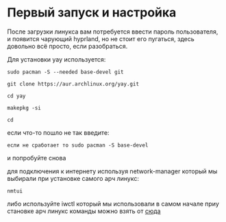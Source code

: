 # Первый запуск и настройка
После загрузки линукса вам потребуется ввести пароль пользователя, и появится чарующий hyprland, но не стоит его пугаться, здесь довольно всё просто, если разобраться.

Для установки yay используется:
````
sudo pacman -S --needed base-devel git
````
````
git clone https://aur.archlinux.org/yay.git
````
````
cd yay
````
````
makepkg -si
````
````
cd
````
если что-то пошло не так введите:
````
если не сработает то sudo pacman -S base-devel
````
и попробуйте снова

для подключения к интернету используя network-manager который мы выбирали при установке самого арч линукс:
````
nmtui
````
либо используйте iwctl который мы использовали в самом начале приу становке арч линукс 
команды можно взять от [сюда](https://github.com/mrSKETH/Arch-install-guide---SKETH/tree/установка)

